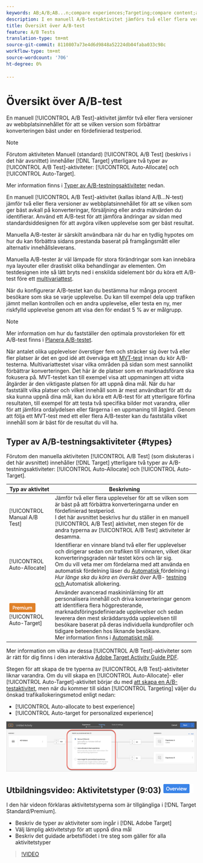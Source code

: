 ```yaml
---
keywords: AB;A/B;AB...n;compare experiences;Targeting;compare content;auto-target;auto-allocate
description: I en manuell A/B-testaktivitet jämförs två eller flera versioner av webbplatsinnehållet för att se vilken version som optimerar dina konverteringar under en fördefinierad testperiod.
title: Översikt över A/B-test
feature: A/B Tests
translation-type: tm+mt
source-git-commit: 8110807a73e4d6d9848a52224db04faba033c98c
workflow-type: tm+mt
source-wordcount: '706'
ht-degree: 0%

---
```



# Översikt över A/B-test

En manuell [!UICONTROL A/B Test]-aktivitet jämför två eller flera versioner av webbplatsinnehållet för att se vilken version som förbättrar konverteringen bäst under en fördefinierad testperiod.

>[!NOTE]
>
>Förutom aktiviteten Manuell (standard) [!UICONTROL A/B Test] (beskrivs i det här avsnittet) innehåller [!DNL Target] ytterligare två typer av [!UICONTROL A/B Test]-aktiviteter: [!UICONTROL Auto-Allocate] och [!UICONTROL Auto-Target].
>
>Mer information finns i [Typer av A/B-testningsaktiviteter](#types) nedan.

En manuell [!UICONTROL A/B Test]-aktivitet (kallas ibland A/B...N-test) jämför två eller flera versioner av webbplatsinnehållet för att se vilken som ger bäst avkall på konverteringar, försäljning eller andra mätvärden du identifierar. Använd ett A/B-test för att jämföra ändringar av sidan med standardsiddesignen för att avgöra vilken upplevelse som ger bäst resultat.

Manuella A/B-tester är särskilt användbara när du har en tydlig hypotes om hur du kan förbättra sidans prestanda baserat på framgångsmått eller alternativ innehållsleverans.

Manuella A/B-tester är väl lämpade för stora förändringar som kan innebära nya layouter eller drastiskt olika behandlingar av elementen. Om testdesignen inte så lätt bryts ned i enskilda sidelement bör du köra ett A/B-test före ett [multivariattest](/help/c-activities/c-multivariate-testing/multivariate-testing.md).

När du konfigurerar A/B-testet kan du bestämma hur många procent besökare som ska se varje upplevelse. Du kan till exempel dela upp trafiken jämnt mellan kontrollen och en andra upplevelse, eller testa en ny, mer riskfylld upplevelse genom att visa den för endast 5 % av er målgrupp.

>[!NOTE]
>
>Mer information om hur du fastställer den optimala provstorleken för ett A/B-test finns i [Planera A/B-testet](/help/c-activities/t-test-ab/sample-size-determination.md).

När antalet olika upplevelser överstiger fem och sträcker sig över två eller fler platser är det en god idé att överväga ett [MVT-test](/help/c-activities/c-multivariate-testing/multivariate-testing.md) innan du kör A/B-testerna. Multivariattestet visar vilka områden på sidan som mest sannolikt förbättrar konverteringen. Det här är de platser som en marknadsförare ska fokusera på. MVT-testet kan till exempel visa att uppmaningen att vidta åtgärder är den viktigaste platsen för att uppnå dina mål. När du har fastställt vilka platser och vilket innehåll som är mest användbart för att du ska kunna uppnå dina mål, kan du köra ett A/B-test för att ytterligare förfina resultaten, till exempel för att testa två specifika bilder mot varandra, eller för att jämföra ordalydelsen eller färgerna i en uppmaning till åtgärd. Genom att följa ett MVT-test med ett eller flera A/B-tester kan du fastställa vilket innehåll som är bäst för de resultat du vill ha.

## Typer av A/B-testningsaktiviteter {#types}

Förutom den manuella aktiviteten [!UICONTROL A/B Test] (som diskuteras i det här avsnittet) innehåller [!DNL Target] ytterligare två typer av A/B-testningsaktiviteter: [!UICONTROL Auto-Allocate] och [!UICONTROL Auto-Target].

| Typ av aktivitet | Beskrivning |
| --- | --- |
| [!UICONTROL Manual A/B Test] | Jämför två eller flera upplevelser för att se vilken som är bäst på att förbättra konverteringarna under en fördefinierad testperiod.<br>I det här avsnittet beskrivs hur du ställer in en manuell  [!UICONTROL A/B Test] aktivitet, men stegen för de andra typerna av  [!UICONTROL A/B Test] aktiviteter är desamma. |
| [!UICONTROL Auto-Allocate] | Identifierar en vinnare bland två eller fler upplevelser och dirigerar sedan om trafiken till vinnaren, vilket ökar konverteringsgraden när testet körs och lär sig.<br>Om du vill veta mer om fördelarna med att använda en automatisk fördelning läser du  [Automatisk ](/help/c-activities/t-test-ab/sample-size-determination.md#auto-allocate) fördelning i  *Hur länge ska du köra en översikt över*  A/B- [testning och ](/help/c-activities/automated-traffic-allocation/automated-traffic-allocation.md)Automatisk allokering. |
| ![Premium-märke](/help/assets/premium.png) [!UICONTROL Auto-Target] | Använder avancerad maskininlärning för att personalisera innehåll och driva konverteringar genom att identifiera flera högpresterande, marknadsföringsdefinierade upplevelser och sedan leverera den mest skräddarsydda upplevelsen till besökare baserat på deras individuella kundprofiler och tidigare beteenden hos liknande besökare.<br>Mer information finns i  [Automatiskt mål](/help/c-activities/auto-target/auto-target-to-optimize.md). |

Mer information om vilka av dessa [!UICONTROL A/B Test]-aktiviteter som är rätt för dig finns i den interaktiva [Adobe Target Activity Guide PDF](/help/c-activities/target-activities-guide.md).

Stegen för att skapa de tre typerna av [!UICONTROL A/B Test]-aktiviteter liknar varandra. Om du vill skapa en [!UICONTROL Auto-Allocate]- eller [!UICONTROL Auto-Target]-aktivitet börjar du med [att skapa en A/B-testaktivitet](/help/c-activities/t-test-ab/t-test-create-ab/test-create-ab.md), men när du kommer till sidan [!UICONTROL Targeting] väljer du önskad trafikallokeringsmetod enligt nedan:

* [!UICONTROL Auto-allocate to best experience]
* [!UICONTROL Auto-target for personalized experience]

![Inställningar för trafikallokeringsmetod](/help/c-activities/t-test-ab/t-test-create-ab/assets/traffic-allocation-method.png)

## Utbildningsvideo: Aktivitetstyper (9:03) ![Översikt](/help/assets/overview.png)

I den här videon förklaras aktivitetstyperna som är tillgängliga i [!DNL Target Standard/Premium].

* Beskriv de typer av aktiviteter som ingår i [!DNL Adobe Target]
* Välj lämplig aktivitetstyp för att uppnå dina mål
* Beskriv det guidade arbetsflödet i tre steg som gäller för alla aktivitetstyper

>[!VIDEO](https://video.tv.adobe.com/v/17386)
